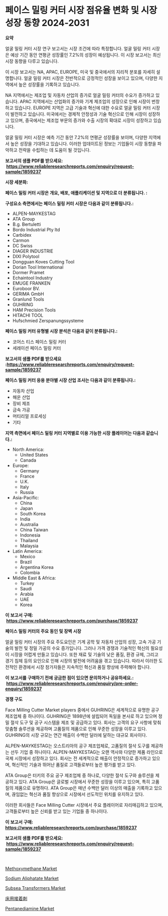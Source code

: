 <p><h1>페이스 밀링 커터 시장 점유율 변화 및 시장 성장 동향 2024-2031</h1></p><p><strong>요약</strong></p>
<p><p>얼굴 밀링 커터 시장 연구 보고서는 시장 조건에 따라 특정합니다. 얼굴 밀링 커터 시장은 예상 기간 동안 연평균 성장률인 7.2%의 성장이 예상됩니다. 이 시장 보고서는 최신 시장 동향을 다루고 있습니다. </p><p>이 시장 보고서는 NA, APAC, EUROPE, 미국 및 중국에서의 지리적 분포를 자세히 설명합니다. 얼굴 밀링 커터 시장은 전반적으로 긍정적인 성장을 보이고 있으며, 다양한 지역에서 높은 성장률을 기록하고 있습니다. </p><p>NA 지역에서는 제조업 및 자동차 산업의 증가로 얼굴 밀링 커터의 수요가 증가하고 있습니다. APAC 지역에서는 산업화의 증가와 기계 제조업의 성장으로 인해 시장이 번창하고 있습니다. EUROPE 지역은 고급 기술과 혁신에 대한 수요로 얼굴 밀링 커터 시장이 발전하고 있습니다. 미국에서는 경제적 안정성과 기술 혁신으로 인해 시장이 성장하고 있으며, 중국에서는 제조업 부문의 증가와 수출 시장의 확대로 시장이 성장하고 있습니다.</p><p>얼굴 밀링 커터 시장은 예측 기간 동안 7.2%의 연평균 성장률을 보이며, 다양한 지역에서 높은 성장을 기대하고 있습니다. 이러한 업데이트된 정보는 기업들이 시장 동향을 파악하고 전략을 수립하는 데 도움이 될 것입니다.</p></p>
<p><strong>보고서의 샘플 PDF를 받으세요: &nbsp;<a href="https://www.reliableresearchreports.com/enquiry/request-sample/1859237">https://www.reliableresearchreports.com/enquiry/request-sample/1859237</a></strong></p>
<p><strong>시장 세분화:</strong></p>
<p><strong> 페이스 밀링 커터 시장은 개요, 배포, 애플리케이션 및 지역으로 더 분류됩니다. :</strong></p>
<p><strong>구성요소 측면에서는 페이스 밀링 커터 시장은 다음과 같이 분류됩니다.:</strong></p>
<p><ul><li>ALPEN-MAYKESTAG</li><li>ATA Group</li><li>B.g. Bertuletti</li><li>Bordo Industrial Pty ltd</li><li>Carbidex</li><li>Carmon</li><li>DC Swiss</li><li>DIAGER INDUSTRIE</li><li>DIXI Polytool</li><li>Dongguan Koves Cutting Tool</li><li>Dorian Tool International</li><li>Dormer Pramet</li><li>Echaintool Industry</li><li>EMUGE FRANKEN</li><li>Euroboor BV.</li><li>GERIMA GmbH</li><li>Granlund Tools</li><li>GUHRING</li><li>HAM Precision Tools</li><li>HITACHI TOOL</li><li>Hufschmied Zerspanungssysteme</li></ul></p>
<p><strong> 페이스 밀링 커터 유형별 시장 분석은 다음과 같이 분류됩니다.:</strong></p>
<p><ul><li>코어스 티스 페이스 밀링 커터</li><li>세레이션 페이스 밀링 커터</li></ul></p>
<p><strong>보고서의 샘플 PDF를 받으세요 :<a href="https://www.reliableresearchreports.com/enquiry/request-sample/1859237">https://www.reliableresearchreports.com/enquiry/request-sample/1859237</a></strong></p>
<p><strong> 페이스 밀링 커터 응용 분야별 시장 산업 조사는 다음과 같이 분류됩니다.:</strong></p>
<p><ul><li>자동차 산업</li><li>해운 산업</li><li>장비 제조</li><li>금속 가공</li><li>머티리얼 프로세싱</li><li>기타</li></ul></p>
<p><strong>지역 측면에서 페이스 밀링 커터 지역별로 이용 가능한 시장 플레이어는 다음과 같습니다.:</strong></p>
<p><ul>
    <li>
        North America:
        <ul>
            <li>United States</li>
            <li>Canada</li>
        </ul>
    </li>
    <li>
        Europe:
        <ul>
            <li>Germany</li>
            <li>France</li>
            <li>U.K.</li>
            <li>Italy</li>
            <li>Russia</li>
        </ul>
    </li>
    <li>
        Asia-Pacific:
        <ul>
            <li>China</li>
            <li>Japan</li>
            <li>South Korea</li>
            <li>India</li>
            <li>Australia</li>
            <li>China Taiwan</li>
            <li>Indonesia</li>
            <li>Thailand</li>
            <li>Malaysia</li>
        </ul>
    </li>
    <li>
        Latin America:
        <ul>
            <li>Mexico</li>
            <li>Brazil</li>
            <li>Argentina Korea</li>
            <li>Colombia</li>
        </ul>
    </li>
    <li>
        Middle East & Africa:
        <ul>
            <li>Turkey</li>
            <li>Saudi</li>
            <li>Arabia</li>
            <li>UAE</li>
            <li>Korea</li>
        </ul>
    </li>
    </ul></p>
<p><strong>이 보고서 구매: &nbsp;<a href="https://www.reliableresearchreports.com/purchase/1859237">https://www.reliableresearchreports.com/purchase/1859237</a></strong></p>
<p><strong>페이스 밀링 커터의 주요 동인 및 장벽 시장</strong></p>
<p><p>얼굴 밀링 커터 시장의 주요 주도요인은 기계 공학 및 자동차 산업의 성장, 고속 가공 기술의 발전 및 정밀 가공의 수요 증가입니다. 그러나 가격 경쟁과 기술적인 혁신의 필요성이 시장을 어렵게 만들고 있습니다. 또한 재료 및 기술의 낮은 품질, 환경 규제, 그리고 경기 침체 등의 요인으로 인해 시장의 발전에 어려움을 겪고 있습니다. 따라서 이러한 도전적인 환경에서 시장 참가자들은 지속적인 혁신과 품질 향상에 주력해야 합니다.</p></p>
<p><strong>이 보고서를 구매하기 전에 궁금한 점이 있으면 문의하거나 공유하세요.: &nbsp;<a href="https://www.reliableresearchreports.com/enquiry/pre-order-enquiry/1859237">https://www.reliableresearchreports.com/enquiry/pre-order-enquiry/1859237</a></strong></p>
<p><strong>경쟁 구도</strong></p>
<p><p>Face Milling Cutter Market players 중에서 GUHRING은 세계적으로 유명한 공구 제조업체 중 하나이다. GUHRING은 1898년에 설립되어 독일을 본사로 하고 있으며 정밀 절삭 도구 및 공구 시스템을 제조 및 공급하고 있다. 회사는 고객의 요구 사항에 맞춰 맞춤형 솔루션을 제공하며 고품질의 제품으로 인해 꾸준한 성장을 이루고 있다. GUHRING의 시장 규모는 연간 매출이 수백만 달러에 달하는 대규모 회사이다.</p><p>ALPEN-MAYKESTAG는 오스트리아의 공구 제조업체로, 고품질의 절삭 도구를 제공하는 선두 기업 중 하나이다. ALPEN-MAYKESTAG는 오랜 역사와 다양한 제품 라인으로 국제 시장에서 성장하고 있다. 회사는 전 세계적으로 매출이 안정적으로 증가하고 있으며, 혁신적인 기술과 뛰어난 품질로 고객들로부터 높은 평가를 받고 있다.</p><p>ATA Group은 터키의 주요 공구 제조업체 중 하나로, 다양한 절삭 도구와 솔루션을 제공하고 있다. ATA Group은 글로벌 시장에서 꾸준한 성장을 이루고 있으며, 특히 고품질의 제품으로 유명하다. ATA Group은 매년 수백만 달러 이상의 매출을 기록하고 있으며, 끊임없는 혁신과 품질 향상으로 시장에서 선도적인 위치를 유지하고 있다.</p><p>이러한 회사들은 Face Milling Cutter 시장에서 주요 플레이어로 자리매김하고 있으며, 고객들로부터 높은 신뢰를 받고 있는 기업들 중 하나이다.</p></p>
<p><strong>이 보고서 구매: &nbsp; <a href="https://www.reliableresearchreports.com/purchase/1859237">https://www.reliableresearchreports.com/purchase/1859237</a></strong></p>
<p><strong>보고서의 샘플 PDF를 받으세요: &nbsp;<a href="https://www.reliableresearchreports.com/enquiry/request-sample/1859237">https://www.reliableresearchreports.com/enquiry/request-sample/1859237</a></strong><strong></strong></p>
<p>&nbsp;</p>
<p><p><a href="https://butternut-bug-553.notion.site/Methoxymethane-Market-Size-and-Growth-Market-Segmentation-Regional-and-Country-Breakdowns-and-Mar-5b26009e5f974fce8b85148b2dc840b6">Methoxymethane Market</a></p><p><a href="https://github.com/BryceTownsendr/Market-Research-Report-List-3/blob/main/sodium-aliphatate-market.md">Sodium Aliphatate Market</a></p><p><a href="https://issuu.com/reportprime-2/docs/subsea-transformers-market-size-2030.pptx">Subsea Transformers Market</a></p><p><a href="https://github.com/mcbeesbxa270/Market-Research-Report-List-1/blob/main/4026446192402.md">床用接着剤</a></p><p><a href="https://mire-aunt-385.notion.site/Pentanediamine-Market-Research-Report-Provides-Critical-Insights-that-can-help-Shape-Business-Develo-3976d39439cf41e8b6ea84588bb6c381">Pentanediamine Market</a></p></p>